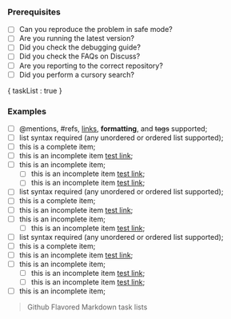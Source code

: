 ### Prerequisites

* [ ] Can you reproduce the problem in safe mode?
* [ ] Are you running the latest version?
* [ ] Did you check the debugging guide?
* [ ] Did you check the FAQs on Discuss?
* [ ] Are you reporting to the correct repository?
* [ ] Did you perform a cursory search?

 {
        taskList : true
    }

### Examples

- [ ] @mentions, #refs, [links](), **formatting**, and <del>tags</del> supported;
- [ ] list syntax required (any unordered or ordered list supported);
- [ ] this is a complete item;
- [ ] this is an incomplete item [test link](#);
- [ ] this is an incomplete item;
    - [ ] this is an incomplete item [test link](#);
    - [ ] this is an incomplete item [test link](#);
- [ ] list syntax required (any unordered or ordered list supported);
- [ ] this is a complete item;
- [ ] this is an incomplete item [test link](#);
- [ ] this is an incomplete item;
    - [ ] this is an incomplete item [test link](#);
- [ ] list syntax required (any unordered or ordered list supported);
- [ ] this is a complete item;
- [ ] this is an incomplete item [test link](#);
- [ ] this is an incomplete item;
    - [ ] this is an incomplete item [test link](#);
    - [ ] this is an incomplete item [test link](#);
- [ ] this is an incomplete item;
> Github Flavored Markdown task lists
